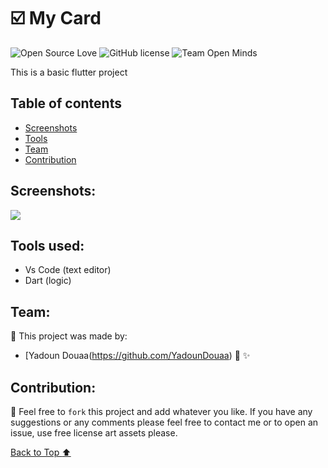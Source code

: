 # :ballot_box_with_check: My Card 

![Open Source Love](https://firstcontributions.github.io/open-source-badges/badges/open-source-v1/open-source.svg)
![GitHub license](https://img.shields.io/github/license/open-minds/Train_Track_Repair_GGJ2020.svg)
![Team Open Minds](https://img.shields.io/badge/Members%20of-Team%20Open%20Minds-blue.svg?color=0099CC)


This is a basic flutter project 



## Table of contents 

- [Screenshots](#Screenshots)
- [Tools](#Tools-used)
- [Team](#Team)
- [Contribution](Contribution)


## Screenshots:


<img src="images\dz.jpg"/>

	
	
	
## Tools used:

* Vs Code (text editor)
* Dart (logic)




 ## Team: 
 
:busts_in_silhouette:  This project was made by: 
* [Yadoun Douaa(https://github.com/YadounDouaa) :sparkling_heart: :sparkles: 



## Contribution: 

:handshake: Feel free to `fork` this project and add whatever you like. If you have any suggestions or any comments please feel free to contact me or to open an issue, use free license art assets please.

[Back to Top   :arrow_up:](#table-of-contents)

